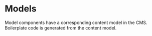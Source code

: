 # Models

Model components have a corresponding content model in the CMS. Boilerplate code
is generated from the content model.
